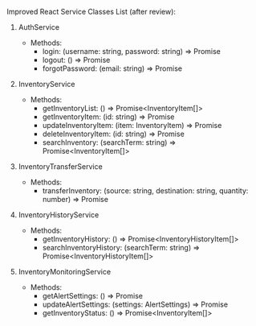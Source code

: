 Improved React Service Classes List (after review):

1. AuthService
   - Methods:
     - login: (username: string, password: string) => Promise<void>
     - logout: () => Promise<void>
     - forgotPassword: (email: string) => Promise<void>

2. InventoryService
   - Methods:
     - getInventoryList: () => Promise<InventoryItem[]>
     - getInventoryItem: (id: string) => Promise<InventoryItem>
     - updateInventoryItem: (item: InventoryItem) => Promise<void>
     - deleteInventoryItem: (id: string) => Promise<void>
     - searchInventory: (searchTerm: string) => Promise<InventoryItem[]>

3. InventoryTransferService
   - Methods:
     - transferInventory: (source: string, destination: string, quantity: number) => Promise<void>

4. InventoryHistoryService
   - Methods:
     - getInventoryHistory: () => Promise<InventoryHistoryItem[]>
     - searchInventoryHistory: (searchTerm: string) => Promise<InventoryHistoryItem[]>

5. InventoryMonitoringService
   - Methods:
     - getAlertSettings: () => Promise<AlertSettings>
     - updateAlertSettings: (settings: AlertSettings) => Promise<void>
     - getInventoryStatus: () => Promise<InventoryItem[]>